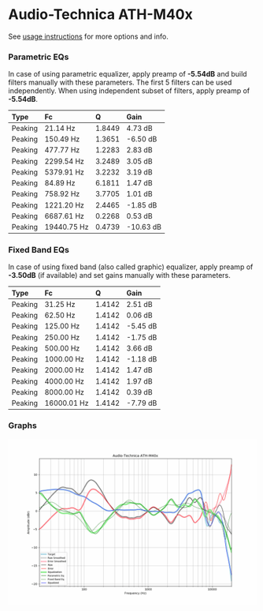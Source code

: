 # Audio-Technica ATH-M40x
See [usage instructions](https://github.com/jaakkopasanen/AutoEq#usage) for more options and info.

### Parametric EQs
In case of using parametric equalizer, apply preamp of **-5.54dB** and build filters manually
with these parameters. The first 5 filters can be used independently.
When using independent subset of filters, apply preamp of **-5.54dB**.

| Type    | Fc          |      Q | Gain      |
|:--------|:------------|:-------|:----------|
| Peaking | 21.14 Hz    | 1.8449 | 4.73 dB   |
| Peaking | 150.49 Hz   | 1.3651 | -6.50 dB  |
| Peaking | 477.77 Hz   | 1.2283 | 2.83 dB   |
| Peaking | 2299.54 Hz  | 3.2489 | 3.05 dB   |
| Peaking | 5379.91 Hz  | 3.2232 | 3.19 dB   |
| Peaking | 84.89 Hz    | 6.1811 | 1.47 dB   |
| Peaking | 758.92 Hz   | 3.7705 | 1.01 dB   |
| Peaking | 1221.20 Hz  | 2.4465 | -1.85 dB  |
| Peaking | 6687.61 Hz  | 0.2268 | 0.53 dB   |
| Peaking | 19440.75 Hz | 0.4739 | -10.63 dB |

### Fixed Band EQs
In case of using fixed band (also called graphic) equalizer, apply preamp of **-3.50dB**
(if available) and set gains manually with these parameters.

| Type    | Fc          |      Q | Gain     |
|:--------|:------------|:-------|:---------|
| Peaking | 31.25 Hz    | 1.4142 | 2.51 dB  |
| Peaking | 62.50 Hz    | 1.4142 | 0.06 dB  |
| Peaking | 125.00 Hz   | 1.4142 | -5.45 dB |
| Peaking | 250.00 Hz   | 1.4142 | -1.75 dB |
| Peaking | 500.00 Hz   | 1.4142 | 3.66 dB  |
| Peaking | 1000.00 Hz  | 1.4142 | -1.18 dB |
| Peaking | 2000.00 Hz  | 1.4142 | 1.47 dB  |
| Peaking | 4000.00 Hz  | 1.4142 | 1.97 dB  |
| Peaking | 8000.00 Hz  | 1.4142 | 0.39 dB  |
| Peaking | 16000.01 Hz | 1.4142 | -7.79 dB |

### Graphs
![](./Audio-Technica%20ATH-M40x.png)